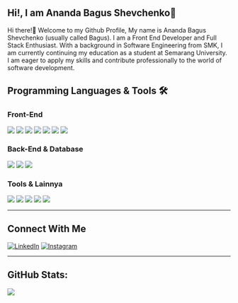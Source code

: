 ## Hi!, I am Ananda Bagus Shevchenko👋
Hi there!👋 Welcome to my Github Profile, My name is Ananda Bagus Shevchenko (usually called Bagus). I am a Front End Developer and Full Stack Enthusiast. With a background in Software Engineering from SMK, I am currently continuing my education as a student at Semarang University. I am eager to apply my skills and contribute professionally to the world of software development.

## Programming Languages & Tools 🛠️

### Front-End
<img src="https://img.shields.io/badge/HTML5-E34F26?style=for-the-badge&logo=html5&logoColor=white"/> <img src="https://img.shields.io/badge/CSS3-1572B6?style=for-the-badge&logo=css3&logoColor=white" /> <img src="https://img.shields.io/badge/JavaScript-323330?style=for-the-badge&logo=javascript&logoColor=F7DF1E" /> <img src="https://img.shields.io/badge/TypeScript-007ACC?style=for-the-badge&logo=typescript&logoColor=white" /> <img src="https://img.shields.io/badge/Tailwind_CSS-38B2AC?style=for-the-badge&logo=tailwind-css&logoColor=white" /> <img src="https://img.shields.io/badge/Bootstrap-563D7C?style=for-the-badge&logo=bootstrap&logoColor=white" /> <img src="https://img.shields.io/badge/React-20232A?style=for-the-badge&logo=react&logoColor=61DAFB" />

### Back-End & Database
<img src="https://img.shields.io/badge/PHP-777BB4?style=for-the-badge&logo=php&logoColor=white" /> <img src="https://img.shields.io/badge/MySQL-005C84?style=for-the-badge&logo=mysql&logoColor=white" /> <img src="https://img.shields.io/badge/MongoDB-4EA94B?style=for-the-badge&logo=mongodb&logoColor=white" />

### Tools & Lainnya
<img src="https://img.shields.io/badge/Visual_Studio_Code-0078D4?style=for-the-badge&logo=visual%20studio%20code&logoColor=white" /> <img src="https://img.shields.io/badge/Linux-FCC624?style=for-the-badge&logo=linux&logoColor=black" /> <img src="https://img.shields.io/badge/Docker-2CA5E0?style=for-the-badge&logo=docker&logoColor=white" /> <img src="https://img.shields.io/badge/GitHub-100000?style=for-the-badge&logo=github&logoColor=white" /> <img src="https://img.shields.io/badge/Figma-F24E1E?style=for-the-badge&logo=figma&logoColor=white" />

---

## Connect With Me
[![LinkedIn](https://img.shields.io/badge/LinkedIn-0077B5?style=for-the-badge&logo=linkedin&logoColor=white)](https://www.linkedin.com/in/ananda-bagus-shevchenko-5b392a301/) [![Instagram](https://img.shields.io/badge/Instagram-E4405F?style=for-the-badge&logo=instagram&logoColor=white)](https://www.instagram.com/bgos.s_?igsh=MW5xN3Z1emw1cnB0dg==)

---

## GitHub Stats:
![](https://github-readme-stats.vercel.app/api/top-langs/?username=bguss03&theme=dark&hide_border=false&include_all_commits=false&count_private=false&layout=compact)
